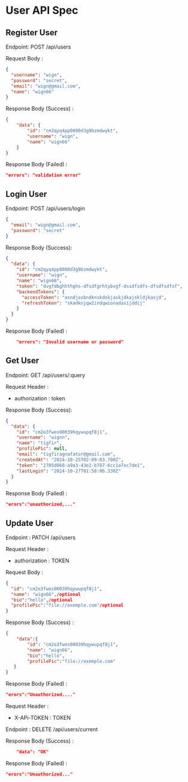 # User API Spec

## Register User

Endpoint: POST /api/users

Request Body :

```json
{
  "username": "wign",
  "password": "secret",
  "email": "wign@gmail.com",
  "name": "wign66"
}
```

Response Body (Success) :

```json
{
    "data": {
        "id": "cm2qyq4pp0000d3g9bzmdwykt",
        "username": "wign",
        "name": "wign66"
    }
}
```

Response Body (Failed) :

```json
"errors": "validation error"
```

## Login User

Endpoint: POST /api/users/login

```json
{
  "email": "wign@gmail.com",
  "password": "secret"
}
```

Response Body (Success):

```json
{
  "data": {
    "id": "cm2qyq4pp0000d3g9bzmdwykt",
    "username": "wign",
    "name": "wign66",
    "token": "dvgfdbghhthghs-dfsdfgrhtybvgf-dssdfsdfs-dfsdfsdfsf",
    "backendTokens": {
      "accessToken": "asndjasbndknskdskjaskjdkajskldjkasjd",
      "refreshToken": "skadknjqw2indqwionadasijddij"
    }
  }
}
```

Response Body (Failed) :

```json
    "errors": "Invalid username or password"
```

## Get User

Endpoint: GET /api/users/:query

Request Header :

- authorization : token

Response Body (Success):

```json
{
  "data": {
    "id": "cm2o3fwes00039hqywupqf8j1",
    "username": "wignn",
    "name": "tigfir",
    "profilePic": null,
    "email": "tigfiragnafatur@gmail.com",
    "createdAt": "2024-10-25T02:09:03.700Z",
    "token": "2705d068-a9a3-43e2-b787-6cc1a7ec7de1",
    "lastLogin": "2024-10-27T01:58:06.338Z"
  }
}
```

Response Body (Failed) :

```json
"erors":"unauthorized,..."
```

## Update User

Endpoint : PATCH /api/users

Request Header :

- authorization : TOKEN

Request Body :

```json
{
  "id": "cm2o3fwes00039hqywupqf8j1",
  "name": "wign66",/optional
  "bio":"hello",/optional
  "profilePic":"file://exemple.com"/optional
}
```

Response Body (Success) :

```json
{    
    "data":{
        "id": "cm2o3fwes00039hqywupqf8j1",
        "name": "wign66",
        "bio":"hello",
        "profilePic":"file://exemple.com"
   }
}
```

Response Body (Failed) :

```json
"erors":"Unauthorized...."
```



Request Header :

- X-APi-TOKEN : TOKEN

Endpoint : DELETE /api/users/current

Response Body (Success) :

```json
    "data": "OK"
```

Response Body (Failed) :

```json
"erors":"Unauthorized..."
```
